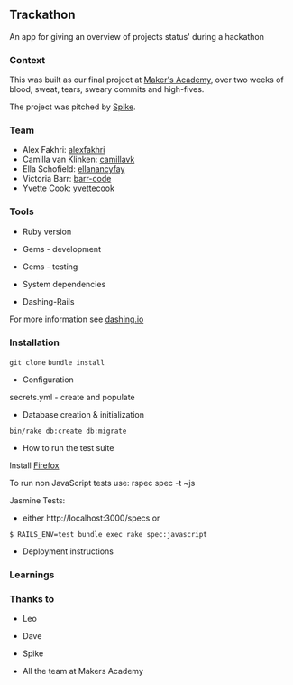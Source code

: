 ## Trackathon
An app for giving an overview of projects status' during a hackathon


### Context
This was built as our final project at [Maker's Academy](www.makersacademy.com), over two weeks of blood, sweat, tears, sweary commits and high-fives.

The project was pitched by [Spike](https://github.com/spike01).


### Team

* Alex Fakhri: [alexfakhri](https://github.com/alexfakhri)
* Camilla van Klinken: [camillavk](https://github.com/camillavk)
* Ella Schofield: [ellanancyfay](https://github.com/EllaNancyFay)
* Victoria Barr: [barr-code](https://github.com/barr-code)
* Yvette Cook: [yvettecook](https://github.com/yvettecook)

### Tools

* Ruby version
* Gems - development
* Gems - testing
* System dependencies

* Dashing-Rails

For more information see [dashing.io](http://dashing.io/)


### Installation

`git clone`
`bundle install`

* Configuration

secrets.yml - create and populate

* Database creation & initialization

`bin/rake db:create db:migrate`

* How to run the test suite

Install [Firefox](https://www.mozilla.org/en-GB/firefox/new/)

To run non JavaScript tests use: rspec spec -t ~js

Jasmine Tests:

* either http://localhost:3000/specs or

`$ RAILS_ENV=test bundle exec rake spec:javascript`

* Deployment instructions




### Learnings



### Thanks to

* Leo
* Dave
* Spike

* All the team at Makers Academy
